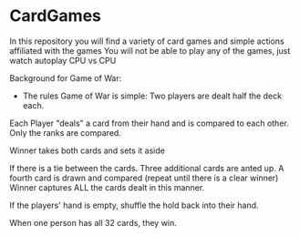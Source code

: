 # CardGames
In this repository you will find a variety of card games and simple actions affiliated with the games
You will not be able to play any of the games, just watch autoplay CPU vs CPU 

Background for Game of War: 
- The rules Game of War is simple: Two players are dealt half the deck each. 

Each Player "deals" a card from their hand and is compared to each other. Only the ranks are compared.

Winner takes both cards and sets it aside

If there is a tie between the cards. Three additional cards are anted up. A fourth card is drawn and compared (repeat until there is a clear winner) Winner captures ALL the cards dealt in this manner.

If the players' hand is empty, shuffle the hold back into their hand.

When one person has all 32 cards, they win.


